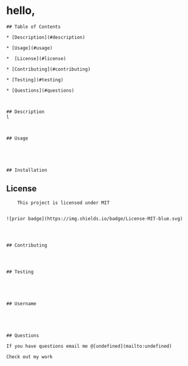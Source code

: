 # hello,


    ## Table of Contents

    * [Description](#description)

    * [Usage](#usage)

    *  [License](#license)

    * [Contributing](#contributing)

    * [Testing](#testing)

    * [Questions](#questions)

    
    
    ## Description
    l

    
    
    ## Usage
    




    ## Installation
    



    
 ## License 

        
        This project is licensed under MIT


    ![prior badge](https://img.shields.io/badge/License-MIT-blue.svg)




    ## Contributing
    

    
    
    ## Testing
    

    

    
    ## Username
    

    
    
    
    ## Questions

    If you have questions email me @[undefined](mailto:undefined)

    Check out my work 

    

